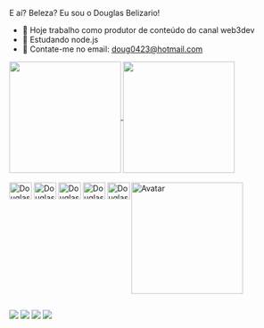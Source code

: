 E aí? Beleza? Eu sou o Douglas Belizario!


- 🔭 Hoje trabalho como produtor de conteúdo do canal web3dev
- 🌱 Estudando node.js
- 💬 Contate-me no email: doug0423@hotmail.com

<div>
  <a href="https://github.com/douglasbelizario/github-readme-stats">
  <img height=200 align="center" src="https://github-readme-stats.vercel.app/api?username=douglasbelizario&show_icons=true&theme=dark&hide_rank=true" />
</a>
<a href="https://github.com/douglasbelizario/convoychat">
  <img height=200 align="center" src="https://github-readme-stats.vercel.app/api/top-langs?username=douglasbelizario&layout=compact&langs_count=8&card_width=320&show_icons=true&theme=dark" />
</a>
</div>

<div style="display: inline-block" ><br>

  <img align="center" alt="Douglas-html" height="30" width="40" src="https://cdn.jsdelivr.net/gh/devicons/devicon/icons/html5/html5-original.svg" />
  <img align="center" alt="Douglas-css" height="30" width="40" src="https://cdn.jsdelivr.net/gh/devicons/devicon/icons/css3/css3-original.svg" />
  <img align="center" alt="Douglas-js" height="30" width="40" src="https://cdn.jsdelivr.net/gh/devicons/devicon/icons/javascript/javascript-original.svg" />
  <img align="center" alt="Douglas-node" height="30" width="40" src="https://cdn.jsdelivr.net/gh/devicons/devicon/icons/nodejs/nodejs-original.svg" />
  <img align="center" alt="Douglas-py" height="30" width="40" src="https://cdn.jsdelivr.net/gh/devicons/devicon/icons/python/python-original.svg" />
  <img align="right" alt="Avatar" height="200" width="200" src="https://a.imagem.app/ohbxqV.png"/>
</div>

##

<div>
<a href="https://www.linkedin.com/in/douglassbelizario/" target="_blank" ><img src="https://img.shields.io/badge/LinkedIn-0077B5?style=for-the-badge&logo=linkedin&logoColor=white" ></a>
<a href="https://discord.gg/XP9tTjNY" target="_blank" ><img src="https://img.shields.io/badge/Discord-7289DA?style=for-the-badge&logo=discord&logoColor=white" ></a>
<a href="https://www.instagram.com/eudg_sousa/" target="_blank" ><img src="https://img.shields.io/badge/Instagram-E4405F?style=for-the-badge&logo=instagram&logoColor=white" ></a>
<a href="https://www.youtube.com/@web3dev" target="_blank" ><img src="https://img.shields.io/badge/YouTube-FF0000?style=for-the-badge&logo=youtube&logoColor=white" ></a>
  
  
</div>


